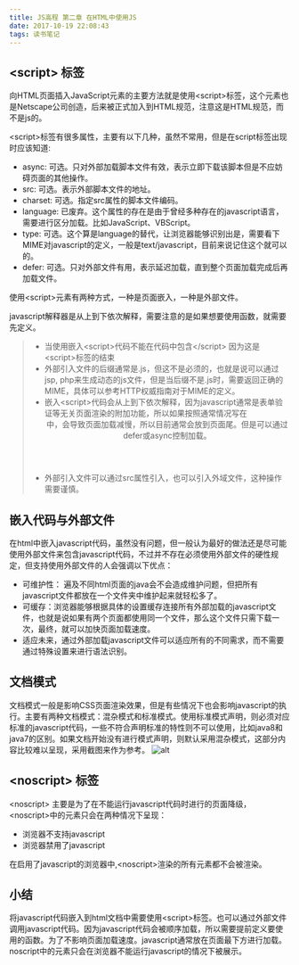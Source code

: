 ```yaml
---
title: JS高程 第二章 在HTML中使用JS
date: 2017-10-19 22:08:43
tags: 读书笔记
---
```

## &lt;script&gt; 标签

向HTML页面插入JavaScript元素的主要方法就是使用&lt;script&gt;标签，这个元素也是Netscape公司创造，后来被正式加入到HTML规范，注意这是HTML规范，而不是js的。

&lt;script&gt;标签有很多属性，主要有以下几种，虽然不常用，但是在script标签出现时应该知道:

- async: 可选。只对外部加载脚本文件有效，表示立即下载该脚本但是不应妨碍页面的其他操作。
- src: 可选。表示外部脚本文件的地址。
- charset: 可选。指定src属性的脚本文件编码。
- language: 已废弃。这个属性的存在是由于曾经多种存在的javascript语言，需要进行区分加载。比如JavaScript、VBScript。
- type: 可选。这个算是language的替代，让浏览器能够识别出是，需要看下MIME对javascript的定义，一般是text/javascript，目前来说记住这个就可以的。
- defer: 可选。只对外部文件有用，表示延迟加载，直到整个页面加载完成后再加载文件。

使用&lt;script&gt;元素有两种方式，一种是页面嵌入，一种是外部文件。

javascript解释器是从上到下依次解释，需要注意的是如果想要使用函数，就需要先定义。

> * 当使用嵌入&lt;script&gt;代码不能在代码中包含&lt;/script&gt; 因为这是&lt;script&gt;标签的结束
> * 外部引入文件的后缀通常是.js，但这不是必须的，也就是说可以通过jsp, php来生成动态的js文件，但是当后缀不是.js时，需要返回正确的MIME，具体可以参考HTTP权威指南对于MIME的定义。
> * 嵌入&lt;script&gt;代码会从上到下依次解释，因为javascript通常是表单验证等无关页面渲染的附加功能，所以如果按照通常情况写在<header>中，会导致页面加载减慢，所以目前通常会放到页面尾。但是可以通过defer或async控制加载。
> * 外部引入文件可以通过src属性引入，也可以引入外域文件，这种操作需要谨慎。

## 嵌入代码与外部文件

在html中嵌入javascript代码，虽然没有问题，但一般认为最好的做法还是尽可能使用外部文件来包含javascript代码，不过并不存在必须使用外部文件的硬性规定，但支持使用外部文件的人会强调以下优点：

- 可维护性： 遍及不同html页面的java会不会造成维护问题，但把所有javascript文件都放在一个文件夹中维护起来就轻松多了。
- 可缓存：浏览器能够根据具体的设置缓存连接所有外部加载的javascript文件，也就是说如果有两个页面都使用同一个文件，那么这个文件只需下载一次，最终，就可以加快页面加载速度。
- 适应未来，通过外部加载javascript文件可以适应所有的不同需求，而不需要通过特殊设置来进行语法识别。

## 文档模式

文档模式一般是影响CSS页面渲染效果，但是有些情况下也会影响javascript的执行。主要有两种文档模式：混杂模式和标准模式。使用标准模式声明，则必须对应标准的javascript代码，一些不符合声明标准的特性则不可以使用，比如java8和java7的区别。如果文档开始没有进行模式声明，则默认采用混杂模式，这部分内容比较难以呈现，采用截图来作为参考。
![alt](https://codefinger.cn:444/static/upload/20171013/tLPIDuCEg3UKzx9mn8dQsQ89.png)
## &lt;noscript&gt; 标签

&lt;noscript&gt; 主要是为了在不能运行javascript代码时进行的页面降级，&lt;noscript&gt;中的元素只会在两种情况下呈现：

- 浏览器不支持javascript
- 浏览器禁用了javascript

在启用了javascript的浏览器中,&lt;noscript&gt;渲染的所有元素都不会被渲染。

## 小结

将javascript代码嵌入到html文档中需要使用&lt;script&gt;标签。也可以通过外部文件调用javascript代码。因为javascript代码会被顺序加载，所以需要提前定义要使用的函数。为了不影响页面加载速度。javascript通常放在页面最下方进行加载。noscript中的元素只会在浏览器不能运行javascript的情况下被展示。